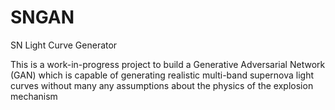 # SNGAN
SN Light Curve Generator

This is a work-in-progress project to build a Generative Adversarial Network (GAN) which is capable of generating realistic multi-band supernova light curves without many any assumptions about the physics of the explosion mechanism
